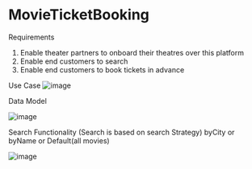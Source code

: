 # MovieTicketBooking

Requirements

1. Enable theater partners to onboard their theatres over this platform 
2. Enable end customers to search
3. Enable end customers to book tickets in advance





Use Case
![image](https://github.com/user-attachments/assets/9c2a8f01-8f3a-4473-81cc-c8c23882d022)


Data Model

![image](https://github.com/user-attachments/assets/330c81f0-68ef-4c00-9dcd-b02a97f59ea7)


Search Functionality (Search is based on search Strategy)
byCity or byName or Default(all movies)

![image](https://github.com/user-attachments/assets/4e7cfe30-e486-4bda-9e6d-befaa7b406d8)
